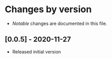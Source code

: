# Changes by version

- _Notable_ changes are documented in this file.

## [0.0.5] - 2020-11-27

- Released initial version

[Unreleased]: https://github.com/nonara/@crosstype/compare/v1.0.0...HEAD
[0.0.4]: https://github.com/nonara/@crosstype/compare/v0.0.0...v0.0.4
